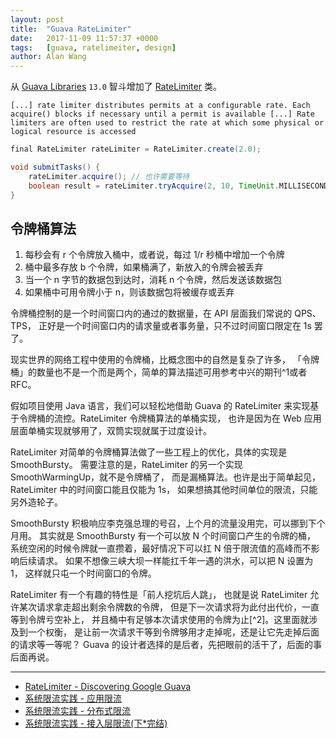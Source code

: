 ```yaml
---
layout: post
title:  "Guava RateLimiter"
date:   2017-11-09 11:57:37 +0000
tags:   [guava, ratelimeiter, design]
author: Alan Wang
---
```


从 [Guava Libraries](https://code.google.com/p/guava-libraries/) `13.0` 智斗增加了
[RateLimiter](http://docs.guava-libraries.googlecode.com/git/javadoc/com/google/common/util/concurrent/RateLimiter.html)
类。

```
[...] rate limiter distributes permits at a configurable rate. Each acquire() blocks if necessary until a permit is available [...] Rate limiters are often used to restrict the rate at which some physical or logical resource is accessed
```

```groovy
final RateLimiter rateLimiter = RateLimiter.create(2.0);

void submitTasks() {
    rateLimiter.acquire(); // 也许需要等待
    boolean result = rateLimiter.tryAcquire(2, 10, TimeUnit.MILLISECONDS);
}
```


## 令牌桶算法

1. 每秒会有 r 个令牌放入桶中，或者说，每过 1/r 秒桶中增加一个令牌
2. 桶中最多存放 b 个令牌，如果桶满了，新放入的令牌会被丢弃
3. 当一个 n 字节的数据包到达时，消耗 n 个令牌，然后发送该数据包
4. 如果桶中可用令牌小于 n，则该数据包将被缓存或丢弃

令牌桶控制的是一个时间窗口内的通过的数据量，在 API 层面我们常说的 QPS、TPS，
正好是一个时间窗口内的请求量或者事务量，只不过时间窗口限定在 1s 罢了。

现实世界的网络工程中使用的令牌桶，比概念图中的自然是复杂了许多，
「令牌桶」的数量也不是一个而是两个，简单的算法描述可用参考中兴的期刊^1或者 RFC。

假如项目使用 Java 语言，我们可以轻松地借助 Guava 的 RateLimiter
来实现基于令牌桶的流控。RateLimiter 令牌桶算法的单桶实现，
也许是因为在 Web 应用层面单桶实现就够用了，双筒实现就属于过度设计。

RateLimiter 对简单的令牌桶算法做了一些工程上的优化，具体的实现是 SmoothBursty。
需要注意的是，RateLimiter 的另一个实现 SmoothWarmingUp，就不是令牌桶了，
而是漏桶算法。也许是出于简单起见，RateLimiter 中的时间窗口能且仅能为 1s，
如果想搞其他时间单位的限流，只能另外造轮子。

SmoothBursty 积极响应李克强总理的号召，上个月的流量没用完，可以挪到下个月用。
其实就是 SmoothBursty 有一个可以放 N 个时间窗口产生的令牌的桶，
系统空闲的时候令牌就一直攒着，最好情况下可以扛 N 倍于限流值的高峰而不影响后续请求。
如果不想像三峡大坝一样能扛千年一遇的洪水，可以把 N 设置为 1，
这样就只屯一个时间窗口的令牌。

RateLimiter 有一个有趣的特性是「前人挖坑后人跳」，
也就是说 RateLimiter 允许某次请求拿走超出剩余令牌数的令牌，
但是下一次请求将为此付出代价，一直等到令牌亏空补上，
并且桶中有足够本次请求使用的令牌为止[^2]。这里面就涉及到一个权衡，
是让前一次请求干等到令牌够用才走掉呢，还是让它先走掉后面的请求等一等呢？
Guava 的设计者选择的是后者，先把眼前的活干了，后面的事后面再说。




---

- [RateLimiter - Discovering Google Guava](https://dzone.com/articles/ratelimiter-discovering-google)
- [系统限流实践 - 应用限流](http://blog.csdn.net/lzw_2006/article/details/51789859)
- [系统限流实践 - 分布式限流](http://blog.csdn.net/lzw_2006/article/details/51880563)
- [系统限流实践 - 接入层限流(下*完结)](http://blog.csdn.net/lzw_2006/article/details/51909516)
